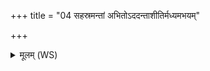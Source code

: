 +++
title = "04 सहस्रमन्तां अभितोऽददन्ताशीतिर्मध्यमभयम्"

+++
<details><summary>मूलम् (WS)</summary>

सहस्रमन्तां अभितोऽददन्ताशीतिर्मध्यमभयं वि नारीः।  
देवीर्देवाय परिधे सवित्रे महत्तदासामघवन्महित्वम्॥ ६ ॥  
इममश्मानमा तिष्ठाश्मेव त्वं स्थिरो भव।  
प्र मृणीहि दुरस्यतः सहस्व पृतनायतः ॥ ॥ ७ ॥
</details>